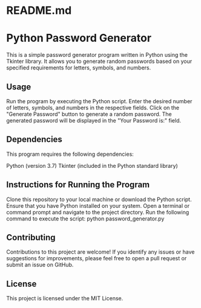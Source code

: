 # README.md
# Python Password Generator
This is a simple password generator program written in Python using the Tkinter library. It allows you to generate random passwords based on your specified requirements for letters, symbols, and numbers.

## Usage
Run the program by executing the Python script.
Enter the desired number of letters, symbols, and numbers in the respective fields.
Click on the "Generate Password" button to generate a random password.
The generated password will be displayed in the "Your Password is:" field.

## Dependencies
This program requires the following dependencies:

Python (version 3.7)
Tkinter (included in the Python standard library)

## Instructions for Running the Program
Clone this repository to your local machine or download the Python script.
Ensure that you have Python installed on your system.
Open a terminal or command prompt and navigate to the project directory.
Run the following command to execute the script:
python password_generator.py

## Contributing
Contributions to this project are welcome! If you identify any issues or have suggestions for improvements, please feel free to open a pull request or submit an issue on GitHub.

## License
This project is licensed under the MIT License.
